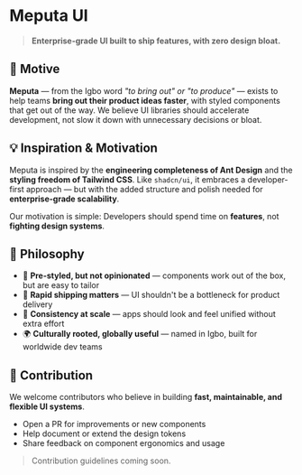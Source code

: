 # Meputa UI

> **Enterprise-grade UI built to ship features, with zero design bloat.**

## 🎯 Motive

**Meputa** — from the Igbo word *"to bring out" or "to produce"* — exists to help teams **bring out their product ideas faster**, with styled components that get out of the way. We believe UI libraries should accelerate development, not slow it down with unnecessary decisions or bloat.


## 💡 Inspiration & Motivation

Meputa is inspired by the **engineering completeness of Ant Design** and the **styling freedom of Tailwind CSS**. Like `shadcn/ui`, it embraces a developer-first approach — but with the added structure and polish needed for **enterprise-grade scalability**.

Our motivation is simple:
Developers should spend time on **features**, not **fighting design systems**.


## 🧠 Philosophy

* 🧱 **Pre-styled, but not opinionated** — components work out of the box, but are easy to tailor
* 🚀 **Rapid shipping matters** — UI shouldn't be a bottleneck for product delivery
* 🧩 **Consistency at scale** — apps should look and feel unified without extra effort
* 🌍 **Culturally rooted, globally useful** — named in Igbo, built for worldwide dev teams


## 🤝 Contribution

We welcome contributors who believe in building **fast, maintainable, and flexible UI systems**.

* Open a PR for improvements or new components
* Help document or extend the design tokens
* Share feedback on component ergonomics and usage

> Contribution guidelines coming soon.
